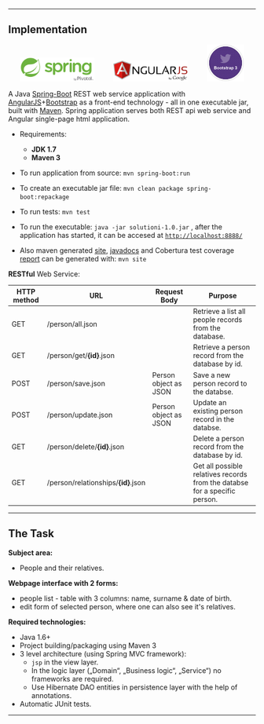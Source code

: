 ----
## Implementation

<p align="center">
  <img src="/problem-i/static/spring.png" height="30%" width="30%"/>
  <span>&nbsp;&nbsp;&nbsp;&nbsp;&nbsp;&nbsp;&nbsp;&nbsp;</span>
  <img src="/problem-i/static/angularjs.png" height="30%" width="30%"/>
  <span>&nbsp;&nbsp;&nbsp;&nbsp;&nbsp;&nbsp;&nbsp;&nbsp;</span>
  <img src="/problem-i/static/bootstrap.png" height="15%" width="15%"/>
</p>

A Java [Spring-Boot][spring_url] REST web service application with [AngularJS][angular_url]+[Bootstrap][boostrap_url] as a front-end technology - all in one executable jar, built with [Maven][maven_url]. Spring application serves both REST api web service and Angular single-page html application.

* Requirements:
  + **JDK 1.7**
  + **Maven 3**

* To run application from source: `mvn spring-boot:run`

* To create an executable jar file: `mvn clean package spring-boot:repackage`

* To run tests: `mvn test`

* To run the executable: `java -jar solutioni-1.0.jar` , after the application has started, it can be accesed at [`http://localhost:8888/`][localhost]

* Also maven generated [site][mvn_site], [javadocs][mvn_javadocs] and Cobertura test coverage [report][mvn_testcoverage] can be generated with: `mvn site`

**RESTful** Web Service:

HTTP method|URL|Request Body|Purpose
---|---|---|---
GET|/person/all.json||Retrieve a list all people records from the database.
GET|/person/get/**{id}**.json||Retrieve a person record from the database by id.
POST|/person/save.json|Person object as JSON|Save a new person record to the databse.
POST|/person/update.json|Person object as JSON|Update an existing person record in the databse.
GET|/person/delete/**{id}**.json||Delete a person record from the database by id.
GET|/person/relationships/**{id}**.json||Get all possible relatives records from the databse for a specific person.


----

## The Task

**Subject area:**

* People and their relatives.

**Webpage interface with 2 forms:**

* people list - table with 3 columns: name, surname & date of birth.
* edit form of selected person, where one can also see it's relatives.

**Required technologies:**

* Java 1.6+
* Project building/packaging using Maven 3
* 3 level architecture (using Spring MVC framework): 
  * `jsp` in the view layer.
  * In the logic layer („Domain“, „Business logic“, „Service“) no frameworks are required.
  * Use Hibernate DAO entities in persistence layer with the help of annotations.
* Automatic JUnit tests.

----
[localhost]: http://localhost:8888/
[spring_url]: http://projects.spring.io/spring-boot/
[angular_url]: https://angularjs.org/
[boostrap_url]: http://getbootstrap.com/
[maven_url]: http://maven.apache.org/
[mvn_site]: http://buz-zard.github.io/uni/projects/problem-i/site/
[mvn_javadocs]: http://buz-zard.github.io/uni/projects/problem-i/site/apidocs/index.html
[mvn_testcoverage]: http://buz-zard.github.io/uni/projects/problem-i/site/cobertura/index.html

